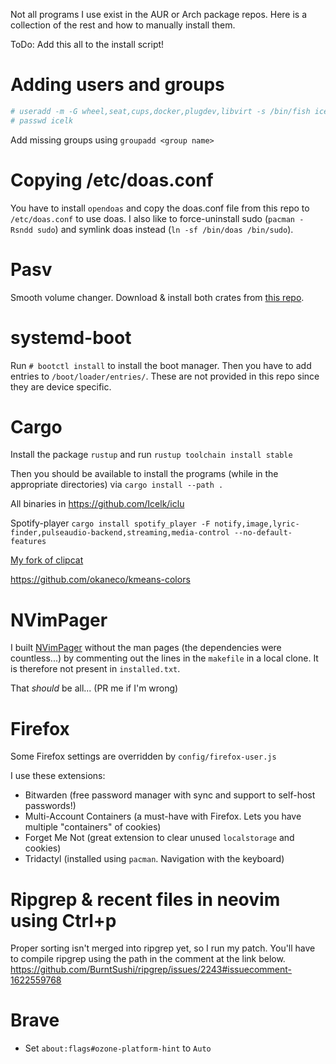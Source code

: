 Not all programs I use exist in the AUR or Arch package repos. Here is a
collection of the rest and how to manually install them.

ToDo: Add this all to the install script!

# Adding users and groups

```bash
# useradd -m -G wheel,seat,cups,docker,plugdev,libvirt -s /bin/fish icelk
# passwd icelk
```

Add missing groups using `groupadd <group name>`

# Copying /etc/doas.conf

You have to install `opendoas` and copy the doas.conf file from this repo to
`/etc/doas.conf` to use doas. I also like to force-uninstall sudo
(`pacman -Rsndd sudo`) and symlink doas instead (`ln -sf /bin/doas /bin/sudo`).

# Pasv

Smooth volume changer. Download & install both crates from [this repo](https://github.com/Icelk/pulseaudio-smooth-volume-change).

# systemd-boot

Run `# bootctl install` to install the boot manager. Then you have to add
entries to `/boot/loader/entries/`. These are not provided in this repo since
they are device specific.

# Cargo

Install the package `rustup` and run `rustup toolchain install stable`

Then you should be available to install the programs (while in the appropriate
directories) via `cargo install --path .`

All binaries in <https://github.com/Icelk/iclu>

Spotify-player
`cargo install spotify_player -F notify,image,lyric-finder,pulseaudio-backend,streaming,media-control --no-default-features`

[My fork of clipcat](https://github.com/Icelk/clipcat)

<https://github.com/okaneco/kmeans-colors>

# NVimPager

I built [NVimPager](https://github.com/lucc/nvimpager) without the man pages
(the dependencies were countless...) by commenting out the lines in the
`makefile` in a local clone. It is therefore not present in `installed.txt`.

That _should_ be all... (PR me if I'm wrong)

# Firefox

Some Firefox settings are overridden by `config/firefox-user.js`

I use these extensions:

-   Bitwarden (free password manager with sync and support to self-host
    passwords!)
-   Multi-Account Containers (a must-have with Firefox. Lets you have multiple
    "containers" of cookies)
-   Forget Me Not (great extension to clear unused `localstorage` and cookies)
-   Tridactyl (installed using `pacman`. Navigation with the keyboard)

# Ripgrep & recent files in neovim using Ctrl+p

Proper sorting isn't merged into ripgrep yet, so I run my patch. You'll have to
compile ripgrep using the path in the comment at the link below.
<https://github.com/BurntSushi/ripgrep/issues/2243#issuecomment-1622559768>

# Brave

-   Set `about:flags#ozone-platform-hint` to `Auto`
